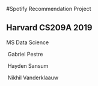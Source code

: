 #Spotify Recommendation Project



## Harvard CS209A 2019

MS Data Science

​	Gabriel Pestre

​	Hayden Sansum

​	Nikhil Vanderklaauw

